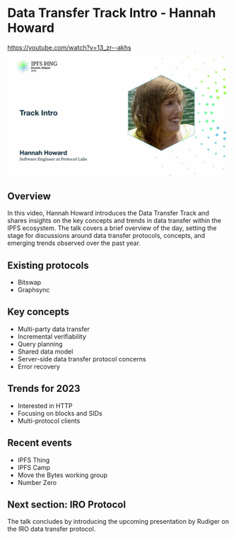 # Data Transfer Track Intro - Hannah Howard

<https://youtube.com/watch?v=13_zr--akhs>
![image for Data Transfer Track Intro - Hannah Howard](/thing23/13_zr--akhs.jpg)

## Overview

In this video, Hannah Howard introduces the Data Transfer Track and shares insights on the key concepts and trends in data transfer within the IPFS ecosystem. The talk covers a brief overview of the day, setting the stage for discussions around data transfer protocols, concepts, and emerging trends observed over the past year.

## Existing protocols

- Bitswap
- Graphsync

## Key concepts

- Multi-party data transfer
- Incremental verifiability
- Query planning
- Shared data model
- Server-side data transfer protocol concerns
- Error recovery

## Trends for 2023

- Interested in HTTP
- Focusing on blocks and SIDs
- Multi-protocol clients

## Recent events

- IPFS Thing
- IPFS Camp
- Move the Bytes working group
- Number Zero

## Next section: IRO Protocol

The talk concludes by introducing the upcoming presentation by Rudiger on the IRO data transfer protocol.